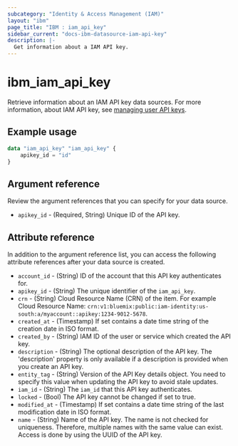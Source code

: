```yaml
---
subcategory: "Identity & Access Management (IAM)"
layout: "ibm"
page_title: "IBM : iam_api_key"
sidebar_current: "docs-ibm-datasource-iam-api-key"
description: |-
  Get information about a IAM API key.
---
```


# ibm_iam_api_key

Retrieve information about an IAM API key data sources. For more information, about IAM API key, see [managing user API keys](https://cloud.ibm.com/docs/account?topic=account-userapikey&interface=ui).


## Example usage

```terraform
data "iam_api_key" "iam_api_key" {
	apikey_id = "id"
}
```

## Argument reference

Review the argument references that you can specify for your data source.

- `apikey_id` - (Required, String) Unique ID of the API key.

## Attribute reference

In addition to the argument reference list, you can access the following attribute references after your data source is created.

- `account_id` - (String) ID of the account that this API key authenticates for.
- `apikey_id` - (String) The unique identifier of the `iam_api_key`.
- `crn` - (String) Cloud Resource Name (CRN) of the item. For example Cloud Resource Name: `crn:v1:bluemix:public:iam-identity:us-south:a/myaccount::apikey:1234-9012-5678`.
- `created_at` - (Timestamp) If set contains a date time string of the creation date in ISO format.
- `created_by` - (String) IAM ID of the user or service which created the API key.
- `description` - (String) The optional description of the API key. The 'description' property is only available if a description is provided when you create an API key.
- `entity_tag` - (String) Version of the API Key details object. You need to specify this value when updating the API key to avoid stale updates.
- `iam_id` - (String) The `iam_id` that this API key authenticates.
- `locked` - (Bool) The API key cannot be changed if set to true.
- `modified_at` - (Timestamp) If set contains a date time string of the last modification date in ISO format.
- `name` - (String) Name of the API key. The name is not checked for uniqueness. Therefore, multiple names with the same value can exist. Access is done by using the UUID of the API key.